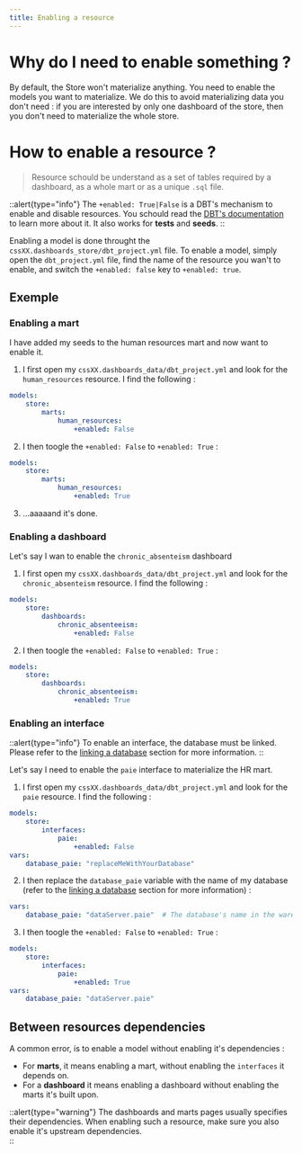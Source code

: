 ```yaml
---
title: Enabling a resource
---
```


# Why do I need to enable something ?

By default, the Store won't materialize anything. You need to enable the models you want to materialize. We do this to avoid materializing data you don't need : if you are interested by only one dashboard of the store, then you don't need to materialize the whole store.

# How to enable a resource ?
> Resource schould be understand as a set of tables required by a dashboard, as a whole mart or as a unique `.sql` file.

::alert{type="info"}
The `+enabled: True|False` is a DBT's mechanism to enable and disable resources. You schould read the [DBT's documentation](https://docs.getdbt.com/reference/resource-configs/enabled) to learn more about it. It also works for **tests** and **seeds**. 
::

Enabling a model is done throught the `cssXX.dashboards_store/dbt_project.yml` file. To enable a model, simply open the `dbt_project.yml` file, find the name of the resource you wan't to enable, and switch the `+enabled: false` key to `+enabled: true`. 

## Exemple

### Enabling a mart

I have added my seeds to the human resources mart and now want to enable it. 

1. I first open my `cssXX.dashboards_data/dbt_project.yml` and look for the `human_resources` resource. I find the following :

```yaml
models:
    store:
        marts:
            human_resources:
                +enabled: False 
```

2. I then toogle the `+enabled: False` to `+enabled: True` :

```yaml
models:
    store:
        marts:
            human_resources:
                +enabled: True
```

3. ...aaaaand it's done.

### Enabling a dashboard

Let's say I wan to enable the `chronic_absenteism` dashboard 

1. I first open my `cssXX.dashboards_data/dbt_project.yml` and look for the `chronic_absenteism` resource. I find the following :

```yaml
models:
    store:
        dashboards:
            chronic_absenteeism:
                +enabled: False
```

2. I then toogle the `+enabled: False` to `+enabled: True` :

```yaml
models:
    store:
        dashboards:
            chronic_absenteeism:
                +enabled: True
```


### Enabling an interface
::alert{type="info"}
To enable an interface, the database must be linked. Please refer to the [linking a database](/using/configuration/linking) section for more information.
::

Let's say I need to enable the `paie` interface to materialize the HR mart.

1. I first open my `cssXX.dashboards_data/dbt_project.yml` and look for the `paie` resource. I find the following :

```yaml
models:
    store:
        interfaces:
            paie:
                +enabled: False
vars:
    database_paie: "replaceMeWithYourDatabase" 
```

2. I then replace the `database_paie` variable with the name of my database (refer to the [linking a database](/using/configuration/linking) section for more information) :

```yaml
vars:
    database_paie: "dataServer.paie"  # The database's name in the warehouse. It will be interpolated in the Interface layer. 
```

3. I then toogle the `+enabled: False` to `+enabled: True` :

```yaml
models:
    store:
        interfaces:
            paie:
                +enabled: True
vars:
    database_paie: "dataServer.paie"  
```

## Between resources dependencies

A common error, is to enable a model without enabling it's dependencies :
* For **marts**, it means enabling a mart, without enabling the `interfaces` it depends on.
* For a **dashboard** it means enabling a dashboard without enabling the marts it's built upon.

::alert{type="warning"}
The dashboards and marts pages usually specifies their dependencies. When enabling such a resource, make sure you also enable it's upstream dependencies.  
::
